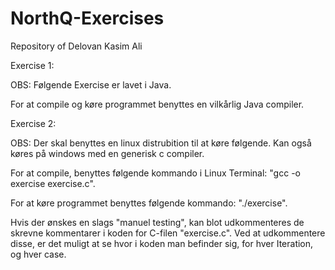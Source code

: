 # NorthQ-Exercises
Repository of Delovan Kasim Ali

Exercise 1:


OBS: Følgende Exercise er lavet i Java.

For at compile og køre programmet benyttes en vilkårlig Java compiler.



Exercise 2:


OBS: Der skal benyttes en linux distrubition til at køre følgende. Kan også køres på windows med en generisk c compiler.

For at compile, benyttes følgende kommando i Linux Terminal: "gcc -o exercise exercise.c".

For at køre programmet benyttes følgende kommando: "./exercise".

Hvis der ønskes en slags "manuel testing", kan blot udkommenteres de skrevne kommentarer i koden for C-filen "exercise.c".
Ved at udkommentere disse, er det muligt at se hvor i koden man befinder sig, for hver Iteration, og hver case.
